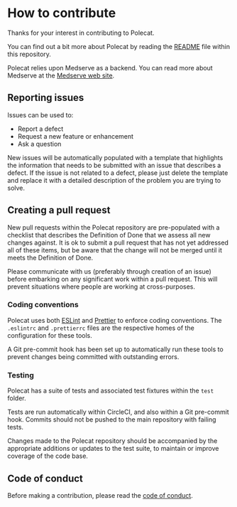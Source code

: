 # How to contribute

Thanks for your interest in contributing to Polecat.

You can find out a bit more about Polecat by reading the [README](README.md)
file within this repository.

Polecat relies upon Medserve as a backend. You can read more about Medserve at
the [Medserve web site](https://medserve.online).

## Reporting issues

Issues can be used to:

* Report a defect
* Request a new feature or enhancement
* Ask a question

New issues will be automatically populated with a template that highlights the
information that needs to be submitted with an issue that describes a defect. If
the issue is not related to a defect, please just delete the template and
replace it with a detailed description of the problem you are trying to solve.

## Creating a pull request

New pull requests within the Polecat repository are pre-populated with a
checklist that describes the Definition of Done that we assess all new changes
against. It is ok to submit a pull request that has not yet addressed all of
these items, but be aware that the change will not be merged until it meets the
Definition of Done.

Please communicate with us (preferably through creation of an issue) before
embarking on any significant work within a pull request. This will prevent
situations where people are working at cross-purposes.

### Coding conventions

Polecat uses both [ESLint](https://eslint.org/) and
[Prettier](https://prettier.io/) to enforce coding conventions. The `.eslintrc`
and `.prettierrc` files are the respective homes of the configuration for these
tools.

A Git pre-commit hook has been set up to automatically run these tools to
prevent changes being committed with outstanding errors.

### Testing

Polecat has a suite of tests and associated test fixtures within the `test`
folder.

Tests are run automatically within CircleCI, and also within a Git pre-commit
hook. Commits should not be pushed to the main repository with failing tests.

Changes made to the Polecat repository should be accompanied by the appropriate
additions or updates to the test suite, to maintain or improve coverage of the
code base.

## Code of conduct

Before making a contribution, please read the
[code of conduct](CODE_OF_CONDUCT.md).
